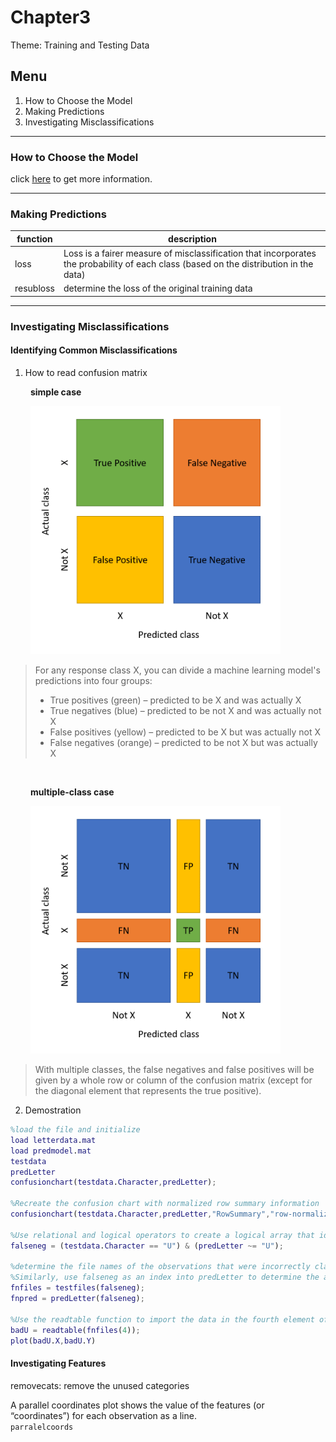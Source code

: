 # Chapter3

Theme: Training and Testing Data

## Menu

1. How to Choose the Model
2. Making Predictions
3. Investigating Misclassifications

---

### How to Choose the Model

click [here](https://matlabacademy.mathworks.com/R2022b/portal.html?course=machinelearning#chapter=5&lesson=2&section=1) to get more information.

---

### Making Predictions

|function|description|
|---|---|
|loss| Loss is a fairer measure of misclassification that incorporates the probability of each class (based on the distribution in the data)|
|resubloss|determine the loss of the original training data|

---

### Investigating Misclassifications

#### Identifying Common Misclassifications

1. How to read confusion matrix

&emsp;&emsp;&nbsp;**simple case**

&emsp;&emsp;&nbsp;<img src="truefalseposneg.png" width="400" title="simple case">

>For any response class X, you can divide a machine learning model's predictions into four groups:
>
>- True positives (green) – predicted to be X and was actually X
>- True negatives (blue) – predicted to be not X and was actually not X
>- False positives (yellow) – predicted to be X but was actually not X
>- False negatives (orange) – predicted to be not X but was actually X

<br/>

&emsp;&emsp;&nbsp;**multiple-class case**

&emsp;&emsp;&nbsp;<img src="truefalseposneg_multi.png" width="400" title="simple case">

>With multiple classes, the false negatives and false positives will be given by a whole row or column of the confusion matrix (except for the diagonal element that represents the true positive).

2. Demostration

```matlab
%load the file and initialize
load letterdata.mat
load predmodel.mat
testdata
predLetter
confusionchart(testdata.Character,predLetter);

%Recreate the confusion chart with normalized row summary information
confusionchart(testdata.Character,predLetter,"RowSummary","row-normalized");

%Use relational and logical operators to create a logical array that identifies instances of the test data where the letter U was classified as something else.
falseneg = (testdata.Character == "U") & (predLetter ~= "U");

%determine the file names of the observations that were incorrectly classified as the letter U. Store the result in a variable called fnfiles.
%Similarly, use falseneg as an index into predLetter to determine the associated predicted letters. Store the result in a variable called fnpred.
fnfiles = testfiles(falseneg);
fnpred = predLetter(falseneg);

%Use the readtable function to import the data in the fourth element of fnfiles into a table called badU. Visualize the letter by plotting Y against X.
badU = readtable(fnfiles(4));
plot(badU.X,badU.Y)
```

#### Investigating Features

removecats: remove the unused categories

A parallel coordinates plot shows the value of the features (or “coordinates”) for each observation as a line.  
`parralelcoords`
